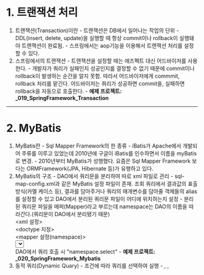 # 1. 트랜잭션 처리

  1. 트랜잭션(Transaction)이란
    - 트랜잭션은 DB에서 일어나는 작업의 단위
    - DDL(insert, delete, update)을 실행할 때 항상 commit이나 rollback이 실행돼야 트랜잭션이 완료됨.
    - 스프링에서는 aop기능을 이용해서 트랜잭션 처리를 설정할 수 있다.
  2. 스프링에서의 트랜잭션
    - 트랜잭션을 설정할 때는 애즈펙트 대신 어드바이저를 사용한다.
    - 개발자가 쿼리가 실패인지 성공인지를 결정할 수 없기 때문에 commit이나 rollback이 발생하는 순간을 알지 못함.
      따라서 어드바이저에게 commmit, rollback 처리를 맡긴다. 어드바이저는 쿼리가 성공하면 commit을, 실패하면 rollback을 자동으로 호출한다.
    - <b>예제 프로젝트: _019_SpringFramework_Transaction</b>

---

# 2. MyBatis
  1. MyBatis란
    - Sql Mapper Framework의 한 종류
    - iBatis가 Apache에서 개발되어 주류를 이루고 있었는데 2010년에 구글이 iBatis를 인수하면서 이름을 myBatis로 변경.
    - 2010년부터 MyBatis가 성행했다. 요즘은 Sql Mapper Framework 보다는 ORMFramework(JPA, Hibernate 등)가 유행하고 있다.
  2. MyBatis의 구조
    - DAO에서 쿼리문을 분리하여 따로 xml 파일로 관리
    - sql-map-config.xml과 같은 MyBatis 설정 파일이 존재. 조회 쿼리에서 결과값의 표출방식(카멜 케이스 등), 결과를 담아주거나 쿼리의 매개변수를 담아줄 객체들의 alias를 설정할 수 있고 DAO에서 분리된 쿼리문 파일이 어디에 위치하는지 설정
    - 분리된 쿼리문 파일을 매퍼(Mapper)라고 부르는데 namespace는 DAO의 이름을 따라간다.(쿼리문이 DAO에서 분리됐기 때문)  
      <xml 설정>  
      <doctype 지정>  
      <mapper 설정(namespace)>  
        <select id="select"></select>
        <insert></insert>
        <update></update>
        <delete></delete>
      </mapper>  
      DAO에서 쿼리 호출 시 "namespace.select"
    - <b>예제 프로젝트: _020_SpringFramework_Mybatis</b>
  3. 동적 쿼리(Dynamic Quary)
    - 조건에 따라 쿼리를 선택하여 실행
    - <if>, <foreach>, <choose><when></when><otherwise></ortherwise></choose>
